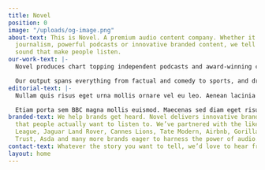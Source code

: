 ```yaml
---
title: Novel
position: 0
image: "/uploads/og-image.png"
about-text: This is Novel. A premium audio content company. Whether it’s compelling
  journalism, powerful podcasts or innovative branded content, we tell stories in
  sound that make people listen.
our-work-text: |-
  Novel produces chart topping independent podcasts and award-winning content for leading broadcast networks and platforms, including the BBC, Audible and Spotify.

  Our output spans everything from factual and comedy to sports, and drama, all united by our ear for stories that need to be told.
editorial-text: |-
  Nullam quis risus eget urna mollis ornare vel eu leo. Aenean lacinia bibendum nulla sed Spotify.

  Etiam porta sem BBC magna mollis euismod. Maecenas sed diam eget risus varius Audiable sit amet non magna.
branded-text: We help brands get heard. Novel delivers innovative branded content
  that people actually want to listen to. We’ve partnered with the likes of The Premier
  League, Jaguar Land Rover, Cannes Lions, Tate Modern, Airbnb, Gorillaz, The Prince’s
  Trust, Asda and many more brands eager to harness the power of audio.
contact-text: Whatever the story you want to tell, we’d love to hear from you.
layout: home
---
```


